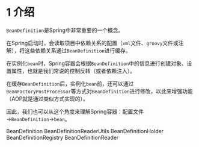 # 1 介绍
`BeanDefinition`是Spring中非常重要的一个概念。

在Spring启动时，会读取项目中依赖关系的配置（`xml`文件、`groovy`文件或注解），将这些依赖关系通过`BeanDefinition`进行缓存。

在实例化`bean`时，Spring容器会根据`BeanDefinition`中的信息进行创建对象、设置属性，也就是我们常说的控制反转（或者依赖注入）。

在缓存`BeanDefinition`后，实例化`bean`前，还可以通过`BeanFactoryPostProcessor`等方式对`BeanDefinition`进行修改，以此来增强功能（AOP就是通过类似方式实现的）。

因此，我们也可以从这个角度来理解Spring容器：配置文件→`BeanDefinition`→`bean`。

BeanDefinition
BeanDefinitionReaderUtils
BeanDefinitionHolder
BeanDefinitionRegistry
BeanDefinitionReader